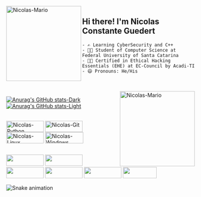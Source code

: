 <div style="display: inline_block"><br>
  <img align="left" alt="Nicolas-Mario" height="200" width="200" src="https://media.giphy.com/media/EyEmt9EwOIPsGAIPxg/giphy.gif">
</div> 

## Hi there! I'm Nicolas Constante Guedert
    - ✍ Learning CyberSecurity and C++
    - 👨‍🎓 Student of Computer Science at Federal University of Santa Catarina
    - 👨‍💻 Certified in Ethical Hacking Essentials (EHE) at EC-Council by Acadi-TI
    - 😄 Pronouns: He/His
##

<div style="display: inline_block"><br>
  <img align="right" alt="Nicolas-Mario" height="200" width="200" src="https://media.giphy.com/media/10RgZyfaX0HBSg/giphy.gif">
</div>

[![Anurag's GitHub stats-Dark](https://github-readme-stats.vercel.app/api?username=nicolascguedert&count_private=true&show_icons=true&theme=codeSTACKr&icon_color=cc0000&title_color=cc0000&include_all_commits=true#gh-dark-mode-only)](https://github.com/anuraghazra/github-readme-stats#gh-dark-mode-only) 
[![Anurag's GitHub stats-Light](https://github-readme-stats.vercel.app/api?username=nicolascguedert&count_private=true&show_icons=true&theme=flag-india&icon_color=cc0000&title_color=cc0000&text_color=000000&include_all_commits=true#gh-light-mode-only)](https://github.com/anuraghazra/github-readme-stats#gh-light-mode-only)

<div style="display: inline_block"><br>
 	 <img align="center" alt="Nicolas-Python" height="30" width="100" src="https://img.shields.io/badge/Python-14354C?style=for-the-badge&logo=python&logoColor=white">
	<img align= "center" alt="Nicolas-Git" height="30" width="100" src="https://img.shields.io/badge/GIT-E44C30?style=for-the-badge&logo=git&logoColor=white">
  	<img align= "center" alt="Nicolas-Linux" height="30" width="100" src="https://img.shields.io/badge/Linux-FCC624?style=for-the-badge&logo=linux&logoColor=black">
  	<img align= "center" alt="Nicolas-Windows" height="30" width="102" src="https://img.shields.io/badge/Windows-0078D6?style=for-the-badge&logo=windows&logoColor=white">
</div>

##
<div>
  	<a href="https://leetcode.com/nicolascguedert/" target="_blank"><img  height="30" width="100" src="https://img.shields.io/badge/-LeetCode-FFA116?style=for-the-badge&logo=LeetCode&logoColor=black" target="_blank"></a>
  	<a href="mailto:nicolascguedert.ps@gmail.com" target="_blank"><img height="30" width="100" src="https://img.shields.io/badge/Gmail-D14836?style=for-the-badge&logo=gmail&logoColor=white" target="_blank"></a>
  	<a href="https://www.facebook.com/profile.php?id=100074805985989&viewas=&show_switched_toast=false&show_switched_tooltip=false&is_tour_dismissed=false&is_tour_completed=false&show_podcast_settings=false&show_community_transition=false&show_community_review_changes=false&should_open_composer=false&badge_type=NEW_MEMBER&show_community_rollback_toast=false&show_community_rollback=false&show_follower_visibility_disclosure=false&bypass_exit_warning=true" target="_blank"><img height="30" width="100" src="https://img.shields.io/badge/Facebook-1877F2?style=for-the-badge&logo=facebook&logoColor=white" target="_blank"></a>
  	<a href="https://www.linkedin.com/in/nicolascguedert" target="_blank"><img height="30" width="100" src="https://img.shields.io/badge/LinkedIn-0077B5?style=for-the-badge&logo=linkedin&logoColor=white" target="_blank"></a> 
  	<a href="https://t.me/nicolascguedert" target="_blank"><img height="30" width="100" src="https://img.shields.io/badge/Telegram-2CA5E0?style=for-the-badge&logo=telegram&logoColor=white" target="_blank"></a>
  	<a href="https://signal.group/#CjQKIKLVvMQVh9_HJa2RcdXW43t08xlexgWENr8cc56DRZBIEhBonaZ3NibL4skn4DmaA9sh" target="_blank"><img height="30" width="90" src="https://img.shields.io/badge/Signal-%23039BE5.svg?&style=for-the-badge&logo=Signal&logoColor=white" target="_blank"></a>

 ![Snake animation](https://github.com/nicolascguedert/nicolascguedert/blob/output/github-contribution-grid-snake.svg)
	
</div>
